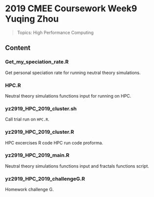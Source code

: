 # 2019 CMEE Coursework Week9 Yuqing Zhou
> Topics: High Performance Computing

## Content

### Get_my_speciation_rate.R
Get personal speciation rate for running neutral theory simulations.

### HPC.R
Neutral theory simulations functions input for running on HPC.

### yz2919_HPC_2019_cluster.sh
Call trial run on `HPC.R`.

### yz2919_HPC_2019_cluster.R
HPC excercises R code HPC run code proforma.

### yz2919_HPC_2019_main.R
Neutral theory simulations functions input and fractals functions script.

### yz2919_HPC_2019_challengeG.R
Homework challenge G.
